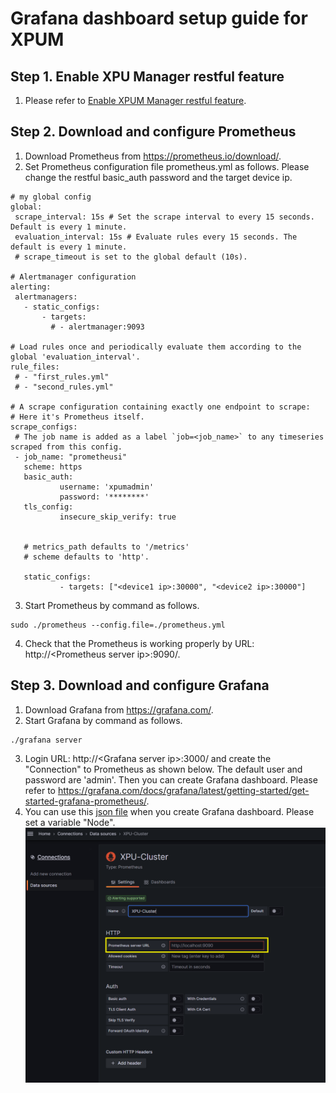 # Grafana dashboard setup guide for XPUM

## Step 1. Enable XPU Manager restful feature
1. Please refer to [Enable XPUM Manager restful feature](README.md).
 
## Step 2. Download and configure Prometheus
 1. Download Prometheus from https://prometheus.io/download/.
 2. Set Prometheus configuration file prometheus.yml as follows. Please change the restful basic_auth password and the target device ip.
 ```
# my global config
global:
  scrape_interval: 15s # Set the scrape interval to every 15 seconds. Default is every 1 minute.
  evaluation_interval: 15s # Evaluate rules every 15 seconds. The default is every 1 minute.
  # scrape_timeout is set to the global default (10s).

# Alertmanager configuration
alerting:
  alertmanagers:
    - static_configs:
        - targets:
          # - alertmanager:9093

# Load rules once and periodically evaluate them according to the global 'evaluation_interval'.
rule_files:
  # - "first_rules.yml"
  # - "second_rules.yml"

# A scrape configuration containing exactly one endpoint to scrape:
# Here it's Prometheus itself.
scrape_configs:
  # The job name is added as a label `job=<job_name>` to any timeseries scraped from this config.
  - job_name: "prometheusi"
    scheme: https
    basic_auth:
            username: 'xpumadmin'
            password: '********'
    tls_config:
            insecure_skip_verify: true


    # metrics_path defaults to '/metrics'
    # scheme defaults to 'http'.

    static_configs:
            - targets: ["<device1 ip>:30000", "<device2 ip>:30000"]

 ``` 
3. Start Prometheus by command as follows.
```
sudo ./prometheus --config.file=./prometheus.yml
```
4. Check that the Prometheus is working properly by URL: http://\<Prometheus server ip>:9090/.

## Step 3. Download and configure Grafana
 1. Download Grafana from https://grafana.com/.
 2. Start Grafana by command as follows.
 ```
 ./grafana server
 ```
 3. Login URL: http://\<Grafana server ip>:3000/ and create the "Connection" to Prometheus as shown below. The default user and password are 'admin'. Then you can create Grafana dashboard. Please refer to https://grafana.com/docs/grafana/latest/getting-started/get-started-grafana-prometheus/.
 4. You can use this [json file](grafana-dashboard.json) when you create Grafana dashboard. Please set a variable "Node".
![Grafana configuration](../doc/img/Grafana_config.PNG) 